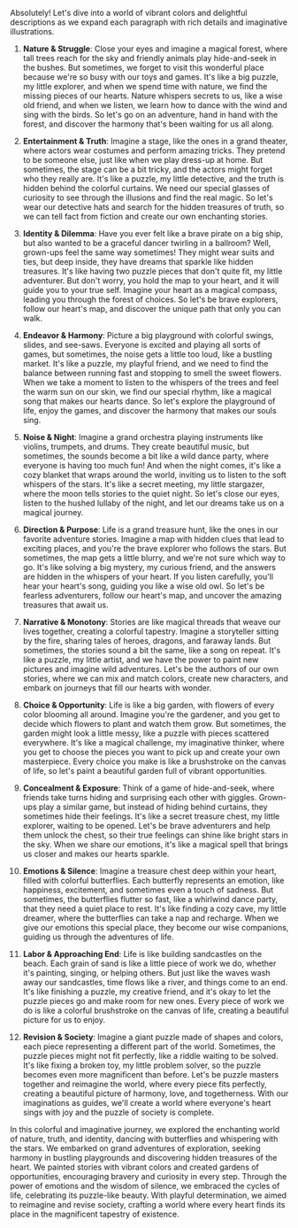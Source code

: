 Absolutely! Let's dive into a world of vibrant colors and delightful descriptions as we expand each paragraph with rich details and imaginative illustrations.

1. **Nature & Struggle**: Close your eyes and imagine a magical forest, where tall trees reach for the sky and friendly animals play hide-and-seek in the bushes. But sometimes, we forget to visit this wonderful place because we're so busy with our toys and games. It's like a big puzzle, my little explorer, and when we spend time with nature, we find the missing pieces of our hearts. Nature whispers secrets to us, like a wise old friend, and when we listen, we learn how to dance with the wind and sing with the birds. So let's go on an adventure, hand in hand with the forest, and discover the harmony that's been waiting for us all along.

2. **Entertainment & Truth**: Imagine a stage, like the ones in a grand theater, where actors wear costumes and perform amazing tricks. They pretend to be someone else, just like when we play dress-up at home. But sometimes, the stage can be a bit tricky, and the actors might forget who they really are. It's like a puzzle, my little detective, and the truth is hidden behind the colorful curtains. We need our special glasses of curiosity to see through the illusions and find the real magic. So let's wear our detective hats and search for the hidden treasures of truth, so we can tell fact from fiction and create our own enchanting stories.

3. **Identity & Dilemma**: Have you ever felt like a brave pirate on a big ship, but also wanted to be a graceful dancer twirling in a ballroom? Well, grown-ups feel the same way sometimes! They might wear suits and ties, but deep inside, they have dreams that sparkle like hidden treasures. It's like having two puzzle pieces that don't quite fit, my little adventurer. But don't worry, you hold the map to your heart, and it will guide you to your true self. Imagine your heart as a magical compass, leading you through the forest of choices. So let's be brave explorers, follow our heart's map, and discover the unique path that only you can walk.

4. **Endeavor & Harmony**: Picture a big playground with colorful swings, slides, and see-saws. Everyone is excited and playing all sorts of games, but sometimes, the noise gets a little too loud, like a bustling market. It's like a puzzle, my playful friend, and we need to find the balance between running fast and stopping to smell the sweet flowers. When we take a moment to listen to the whispers of the trees and feel the warm sun on our skin, we find our special rhythm, like a magical song that makes our hearts dance. So let's explore the playground of life, enjoy the games, and discover the harmony that makes our souls sing.

5. **Noise & Night**: Imagine a grand orchestra playing instruments like violins, trumpets, and drums. They create beautiful music, but sometimes, the sounds become a bit like a wild dance party, where everyone is having too much fun! And when the night comes, it's like a cozy blanket that wraps around the world, inviting us to listen to the soft whispers of the stars. It's like a secret meeting, my little stargazer, where the moon tells stories to the quiet night. So let's close our eyes, listen to the hushed lullaby of the night, and let our dreams take us on a magical journey.

6. **Direction & Purpose**: Life is a grand treasure hunt, like the ones in our favorite adventure stories. Imagine a map with hidden clues that lead to exciting places, and you're the brave explorer who follows the stars. But sometimes, the map gets a little blurry, and we're not sure which way to go. It's like solving a big mystery, my curious friend, and the answers are hidden in the whispers of your heart. If you listen carefully, you'll hear your heart's song, guiding you like a wise old owl. So let's be fearless adventurers, follow our heart's map, and uncover the amazing treasures that await us.

7. **Narrative & Monotony**: Stories are like magical threads that weave our lives together, creating a colorful tapestry. Imagine a storyteller sitting by the fire, sharing tales of heroes, dragons, and faraway lands. But sometimes, the stories sound a bit the same, like a song on repeat. It's like a puzzle, my little artist, and we have the power to paint new pictures and imagine wild adventures. Let's be the authors of our own stories, where we can mix and match colors, create new characters, and embark on journeys that fill our hearts with wonder.

8. **Choice & Opportunity**: Life is like a big garden, with flowers of every color blooming all around. Imagine you're the gardener, and you get to decide which flowers to plant and watch them grow. But sometimes, the garden might look a little messy, like a puzzle with pieces scattered everywhere. It's like a magical challenge, my imaginative thinker, where you get to choose the pieces you want to pick up and create your own masterpiece. Every choice you make is like a brushstroke on the canvas of life, so let's paint a beautiful garden full of vibrant opportunities.

9. **Concealment & Exposure**: Think of a game of hide-and-seek, where friends take turns hiding and surprising each other with giggles. Grown-ups play a similar game, but instead of hiding behind curtains, they sometimes hide their feelings. It's like a secret treasure chest, my little explorer, waiting to be opened. Let's be brave adventurers and help them unlock the chest, so their true feelings can shine like bright stars in the sky. When we share our emotions, it's like a magical spell that brings us closer and makes our hearts sparkle.

10. **Emotions & Silence**: Imagine a treasure chest deep within your heart, filled with colorful butterflies. Each butterfly represents an emotion, like happiness, excitement, and sometimes even a touch of sadness. But sometimes, the butterflies flutter so fast, like a whirlwind dance party, that they need a quiet place to rest. It's like finding a cozy cave, my little dreamer, where the butterflies can take a nap and recharge. When we give our emotions this special place, they become our wise companions, guiding us through the adventures of life.

11. **Labor & Approaching End**: Life is like building sandcastles on the beach. Each grain of sand is like a little piece of work we do, whether it's painting, singing, or helping others. But just like the waves wash away our sandcastles, time flows like a river, and things come to an end. It's like finishing a puzzle, my creative friend, and it's okay to let the puzzle pieces go and make room for new ones. Every piece of work we do is like a colorful brushstroke on the canvas of life, creating a beautiful picture for us to enjoy.

12. **Revision & Society**: Imagine a giant puzzle made of shapes and colors, each piece representing a different part of the world. Sometimes, the puzzle pieces might not fit perfectly, like a riddle waiting to be solved. It's like fixing a broken toy, my little problem solver, so the puzzle becomes even more magnificent than before. Let's be puzzle masters together and reimagine the world, where every piece fits perfectly, creating a beautiful picture of harmony, love, and togetherness. With our imaginations as guides, we'll create a world where everyone's heart sings with joy and the puzzle of society is complete.

In this colorful and imaginative journey, we explored the enchanting world of nature, truth, and identity, dancing with butterflies and whispering with the stars. We embarked on grand adventures of exploration, seeking harmony in bustling playgrounds and discovering hidden treasures of the heart. We painted stories with vibrant colors and created gardens of opportunities, encouraging bravery and curiosity in every step. Through the power of emotions and the wisdom of silence, we embraced the cycles of life, celebrating its puzzle-like beauty. With playful determination, we aimed to reimagine and revise society, crafting a world where every heart finds its place in the magnificent tapestry of existence.